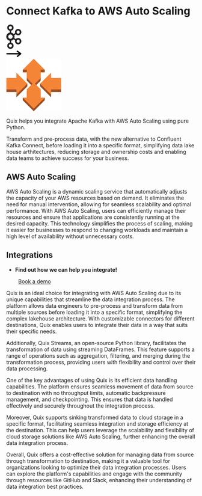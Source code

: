 # Connect Kafka to AWS Auto Scaling

<div class="connect-images cards blog-grid-card" markdown>
<div>
<img src="../images/kafka_logo.png" width="40px" />
</div>
<div>
<img src="../images/arrow.svg" width="40px" />
</div>
<div>
<img src="./images/aws-auto-scaling_1.jpg" />
</div>
</div>

Quix helps you integrate Apache Kafka with AWS Auto Scaling using pure Python.

Transform and pre-process data, with the new alternative to Confluent Kafka Connect, before loading it into a specific format, simplifying data lake house arthitectures, reducing storage and ownership costs and enabling data teams to achieve success for your business.

## AWS Auto Scaling

AWS Auto Scaling is a dynamic scaling service that automatically adjusts the capacity of your AWS resources based on demand. It eliminates the need for manual intervention, allowing for seamless scalability and optimal performance. With AWS Auto Scaling, users can efficiently manage their resources and ensure that applications are consistently running at the desired capacity. This technology simplifies the process of scaling, making it easier for businesses to respond to changing workloads and maintain a high level of availability without unnecessary costs.

## Integrations

<div class="grid cards" markdown>

- __Find out how we can help you integrate!__

    <a class="md-button md-button--primary" href="https://share.hsforms.com/1iW0TmZzKQMChk0lxd_tGiw4yjw2?__hstc=175542013.2303933fbd746c0ac86d9ccbe9bc9100.1728383268831.1729603416735.1729620918855.31&__hssc=175542013.1.1729620918855&__hsfp=2132701734" target="_blank" style="margin:.5rem;">Book a demo</a>

</div>


Quix is an ideal choice for integrating with AWS Auto Scaling due to its unique capabilities that streamline the data integration process. The platform allows data engineers to pre-process and transform data from multiple sources before loading it into a specific format, simplifying the complex lakehouse architecture. With customizable connectors for different destinations, Quix enables users to integrate their data in a way that suits their specific needs.

Additionally, Quix Streams, an open-source Python library, facilitates the transformation of data using streaming DataFrames. This feature supports a range of operations such as aggregation, filtering, and merging during the transformation process, providing users with flexibility and control over their data processing.

One of the key advantages of using Quix is its efficient data handling capabilities. The platform ensures seamless movement of data from source to destination with no throughput limits, automatic backpressure management, and checkpointing. This ensures that data is handled effectively and securely throughout the integration process.

Moreover, Quix supports sinking transformed data to cloud storage in a specific format, facilitating seamless integration and storage efficiency at the destination. This can help users leverage the scalability and flexibility of cloud storage solutions like AWS Auto Scaling, further enhancing the overall data integration process.

Overall, Quix offers a cost-effective solution for managing data from source through transformation to destination, making it a valuable tool for organizations looking to optimize their data integration processes. Users can explore the platform's capabilities and engage with the community through resources like GitHub and Slack, enhancing their understanding of data integration best practices.


